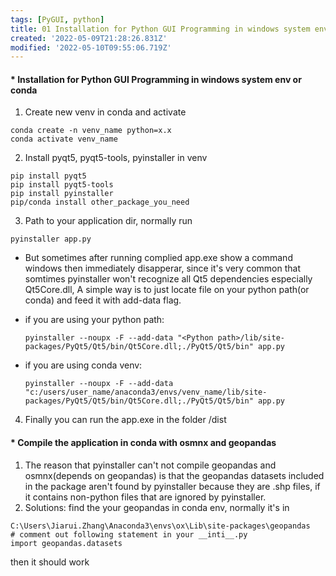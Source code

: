 ```yaml
---
tags: [PyGUI, python]
title: 01 Installation for Python GUI Programming in windows system env or conda
created: '2022-05-09T21:28:26.831Z'
modified: '2022-05-10T09:55:06.719Z'
---
```


#### * Installation for Python GUI Programming in windows system env or conda 

1. Create new venv in conda and activate
```shell
conda create -n venv_name python=x.x 
conda activate venv_name
```
2. Install pyqt5, pyqt5-tools, pyinstaller in venv 
```shell
pip install pyqt5
pip install pyqt5-tools
pip install pyinstaller
pip/conda install other_package_you_need
```
3. Path to your application dir, normally run
```shell
pyinstaller app.py
``` 
- But sometimes after running complied app.exe show a command windows then immediately disapperar, since it's very common that somtimes pyinstaller won't recognize all Qt5 dependencies especially Qt5Core.dll, A simple way is to just locate file on your python path(or conda) and feed it with add-data flag.
  
- if you are using your python path:
  ```shell
  pyinstaller --noupx -F --add-data "<Python path>/lib/site-packages/PyQt5/Qt5/bin/Qt5Core.dll;./PyQt5/Qt5/bin" app.py
  ```
- if you are using conda venv:
  ```shell
  pyinstaller --noupx -F --add-data "c:/users/user_name/anaconda3/envs/venv_name/lib/site-packages/PyQt5/Qt5/bin/Qt5Core.dll;./PyQt5/Qt5/bin" app.py
  ```
4. Finally you can run the app.exe in the folder /dist

#### * Compile the application in conda with osmnx and geopandas
1. The reason that pyinstaller can't not compile geopandas and osmnx(depends on geopandas) is that the geopandas datasets included in the package aren't found by pyinstaller because they are .shp files, if it contains non-python files that are ignored by pyinstaller.
2. Solutions:
find the your geopandas in conda env, normally it's in  
``` 
C:\Users\Jiarui.Zhang\Anaconda3\envs\ox\Lib\site-packages\geopandas
# comment out following statement in your __inti__.py
import geopandas.datasets
``` 
then it should work

